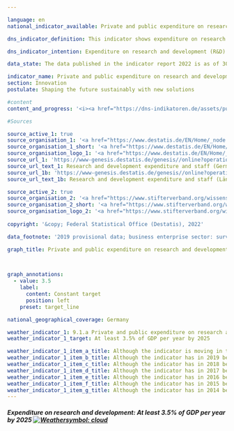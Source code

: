 ```yaml
---

language: en    
national_indicator_available: Private and public expenditure on research and development    

dns_indicator_definition: This indicator shows expenditure on research and development by the private sector, the state and institutions of higher education in relation to gross domestic product.    

dns_indicator_intention: Expenditure on research and development (R&D) is a crucial parameter, albeit not the sole determining factor, in setting the pace of innovation of an economy. The higher the spending, the greater the likelihood of more dynamic gains in productivity, stronger economic growth and improved competitiveness. The German Government will leave no stone unturned in pursuit of its policy objective to raise private and public R&D spending – an important determinant of the pace of an economy’s innovation – to at least 3.5% of GDP annually by 2025.    

data_state: The data published in the indicator report 2022 is as of 30.11.2022. The data shown on this platform is updated regularly, so that more current data may be available online than published in the <a href="https://dns-indikatoren.de/assets/publications/reports/en/2022.pdf">indicator report 2022</a>.    

indicator_name: Private and public expenditure on research and development    
section: Innovation    
postulate: Shaping the future sustainably with new solutions    

#content     
content_and_progress: '<i><a href="https://dns-indikatoren.de/assets/publications/reports/en/2022.pdf">Text from the Indicator Report 2022 </a></i><br>Research and development are scientific activities and are defined as creative and systematic work with the goal of expanding knowledge – including knowledge of humankind, culture and society – as well as developing new applications on the basis of existing knowledge. The main criterion that differentiates R&D from related activities is the existence of an appreciable element of novelty or advancement from a previous position.<br>The Federal Statistical Office annually calculates how much has been spent on research and development as a proportion of gross domestic product. Overall spending on research and development comprises expenditure by the public sector (including private non-profit research institutions), businesses and institutions of higher education. The data-gathering and calculations adhere to the recommended methodologies of the <abbr title="Organisation for Economic Co-operation and Development">OECD</abbr> Frascati Manual on statistics about research and development, which enables international comparisons.<br>Overall R&D expenditure in Germany in 2018 amounted to EUR 104.7 billion, equivalent to 3.1% of GDP. It was thus 0.4 percentage points below the target set for 2025 of at least 3.5% of GDP annually. The intended target has not been reached.<br>Since 2000, spending on research and development in Germany has risen by about 0.7 percentage points as a proportion of GDP. The indicator has shown the strongest growth since 2007. While the figure increased by an average of 0.01 percentage points per annum between 2000 and 2007, it grew by an annual 0.06 percentage points on average from 2007 until 2018.<br>As an international comparison, Germany is ahead of the United States with its 2.8% and the <abbr title="European Union">EU</abbr>-28 region with its 2.0%. On the other hand, several countries are ahead of Germany, including Sweden and Japan (both at 3.3%).<br>In 2018, the private sector accounted for by far the largest share of R&D expenditure in Germany at 68.9%, with 17.6% spent by institutions of higher education and a further 13.5% by public and private non-profit research institutions. Staff employed in R&D comprised around 708,000 full-time equivalents, a figure that includes only the share of their working hours actually spent on R&D work. Some 63.7% of these employees work in the private sector, 20.8% in institutions of higher education and 15.5% in public or private non-profit research institutions.'    

#Sources    

source_active_1: true
source_organisation_1: '<a href="https://www.destatis.de/EN/Home/_node.html">Federal Statistical Office</a>'
source_organisation_1_short: '<a href="https://www.destatis.de/EN/Home/_node.html">Federal Statistical Office</a>'
source_organisation_logo_1: '<a href="https://www.destatis.de/EN/Home/_node.html"><img src="https://dnsUpgradeEnvironment.github.io/dns-indicators/en/public/OrgImgDe/destatis.png" alt="Federal Statistical Office" title=" Click here to visit the homepage of the organizationFederal Statistical Office" style="height:60px; width:148px; border: transparent"/></a>'
source_url_1: 'https://www-genesis.destatis.de/genesis//online?operation=table&code=21821-0001&bypass=true&levelindex=0&levelid=1660726117256#abreadcrumb'
source_url_text_1: Research and development expenditure and staff (Germany)
source_url_1b: 'https://www-genesis.destatis.de/genesis//online?operation=table&code=21821-0002&bypass=true&levelindex=1&levelid=1623135114747#abreadcrumb'
source_url_text_1b: Research and development expenditure and staff (Länder)

source_active_2: true
source_organisation_2: '<a href="https://www.stifterverband.org/wissenschaftsstatistik">Stifteverband Wissenschaftsstatistik</a>'
source_organisation_2_short: '<a href="https://www.stifterverband.org/wissenschaftsstatistik">Stifteverband Wissenschaftsstatistik</a>'
source_organisation_logo_2: '<a href="https://www.stifterverband.org/wissenschaftsstatistik"><img src="https://dnsUpgradeEnvironment.github.io/dns-indicators/en/public/OrgImgDe/svws.png" alt="Stifteverband Wissenschaftsstatistik" title=" Click here to visit the homepage of the organizationStifteverband Wissenschaftsstatistik" style="height:60px; width:148px; border: transparent"/></a>'
    
copyright: '&copy; Federal Statistical Office (Destatis), 2022'    

data_footnote: '2019 provisional data; business enterprise sector: survey by state only in odd-numbered years, in even-numbered years the breakdown by state is based on the percentage of the respective previous year.'    

graph_title: Private and public expenditure on research and development    

    

graph_annotations:
  - value: 3.5
    label:
      content: Constant target
      position: left
    preset: target_line        

national_geographical_coverage: Germany    

weather_indicator_1: 9.1.a Private and public expenditure on research and development
weather_indicator_1_target: At least 3.5% of GDP per year by 2025

weather_indicator_1_item_a_title: Although the indicator is moving in the desired direction toward the target, if the trend were to continue, the target would be missed in the target year by more than 20% of the difference between the target value and the current value.
weather_indicator_1_item_b_title: Although the indicator has in 2019 been moving in the desired direction toward the target, if the trend had to continued, the target would have been missed in the target year by more than 20% of the difference between the target value and the value at that time.
weather_indicator_1_item_c_title: Although the indicator has in 2018 been moving in the desired direction toward the target, if the trend had to continued, the target would have been missed in the target year by more than 20% of the difference between the target value and the value at that time.
weather_indicator_1_item_d_title: Although the indicator has in 2017 been moving in the desired direction toward the target, if the trend had to continued, the target would have been missed in the target year by more than 20% of the difference between the target value and the value at that time.
weather_indicator_1_item_e_title: Although the indicator has in 2016 been moving in the desired direction toward the target, if the trend had to continued, the target would have been missed in the target year by more than 20% of the difference between the target value and the value at that time.
weather_indicator_1_item_f_title: Although the indicator has in 2015 been moving in the desired direction toward the target, if the trend had to continued, the target would have been missed in the target year by more than 20% of the difference between the target value and the value at that time.
weather_indicator_1_item_g_title: Although the indicator has in 2014 been moving in the desired direction toward the target, if the trend had to continued, the target would have been missed in the target year by more than 20% of the difference between the target value and the value at that time.    
---
```



<div>
  <div class="my-header">
    <h5>Expenditure on research and development: At least 3.5% of GDP per year by 2025
      <a href="https://dnsUpgradeEnvironment.github.io/dns-indicators/en/status"><img src="https://g205sdgs.github.io/sdg-indicators/public/Wettersymbole/Wolke.png" title="Although the indicator has in 2020 been moving in the desired direction toward the target, if the trend had to continued, the target would have been missed in the target year by more than 20% of the difference between the target value and the value at that time." alt="Weathersymbol: cloud"/>
      </a>
    </h5>
  </div>
  <div class="my-header-note">
  </div>
</div>